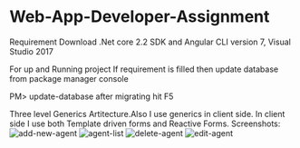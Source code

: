 # Web-App-Developer-Assignment
Requirement
Download .Net core 2.2 SDK and Angular CLI version 7, Visual Studio 2017

For up and Running project
If requirement is filled then update database from package manager console

PM> update-database after migrating hit F5

Three level Generics Artitecture.Also I use generics in client side.
In client side I use both Template driven forms and Reactive Forms.
Screenshots:
![add-new-agent](https://user-images.githubusercontent.com/30354061/59724469-c82b6380-924b-11e9-9377-10359ced0e26.PNG)
![agent-list](https://user-images.githubusercontent.com/30354061/59724512-f741d500-924b-11e9-9bcb-34e37a7ccd95.PNG)
![delete-agent](https://user-images.githubusercontent.com/30354061/59724528-01fc6a00-924c-11e9-9ff0-1befa193ea80.PNG)
![edit-agent](https://user-images.githubusercontent.com/30354061/59724533-088ae180-924c-11e9-86bb-811ca1153a4a.PNG)



